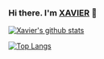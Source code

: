 ### Hi there. I'm [XAVIER](https://www.zxavier.com) 👋

<!--
**ZhangXavier/ZhangXavier** is a ✨ _special_ ✨ repository because its `README.md` (this file) appears on your GitHub profile.

Here are some ideas to get you started:

- 🔭 I’m currently working on ...
- 🌱 I’m currently learning ...
- 👯 I’m looking to collaborate on ...
- 🤔 I’m looking for help with ...
- 💬 Ask me about ...
- 📫 How to reach me: ...
- 😄 Pronouns: ...
- ⚡ Fun fact: ...
-->

[![Xavier's github stats](https://github-readme-stats.vercel.app/api?username=ZhangXavier&count_private=true&show_icons=true&theme=nord)](https://github.com/ZhangXavier)

[![Top Langs](https://github-readme-stats.vercel.app/api/top-langs/?username=ZhangXavier&theme=nord)](https://github.com/ZhangXavier)
